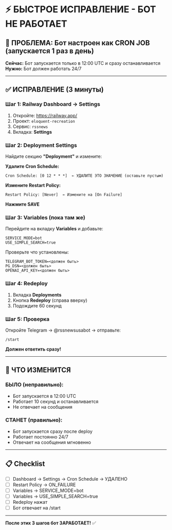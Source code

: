 # ⚡ БЫСТРОЕ ИСПРАВЛЕНИЕ - БОТ НЕ РАБОТАЕТ

## 🔴 ПРОБЛЕМА: Бот настроен как CRON JOB (запускается 1 раз в день)

**Сейчас:** Бот запускается только в 12:00 UTC и сразу останавливается
**Нужно:** Бот должен работать 24/7

---

## ✅ ИСПРАВЛЕНИЕ (3 минуты)

### Шаг 1: Railway Dashboard → Settings

1. Откройте: https://railway.app/
2. Проект: `eloquent-recreation`
3. Сервис: `rssnews`
4. Вкладка: **Settings**

### Шаг 2: Deployment Settings

Найдите секцию **"Deployment"** и измените:

**Удалите Cron Schedule:**
```
Cron Schedule: [0 12 * * *]  ← УДАЛИТЕ ЭТО ЗНАЧЕНИЕ (оставьте пустым)
```

**Измените Restart Policy:**
```
Restart Policy: [Never]  ← Измените на [On Failure]
```

**Нажмите SAVE**

### Шаг 3: Variables (пока там же)

Перейдите на вкладку **Variables** и добавьте:

```
SERVICE_MODE=bot
USE_SIMPLE_SEARCH=true
```

Проверьте что установлены:
```
TELEGRAM_BOT_TOKEN=<должен быть>
PG_DSN=<должен быть>
OPENAI_API_KEY=<должен быть>
```

### Шаг 4: Redeploy

1. Вкладка **Deployments**
2. Кнопка **Redeploy** (справа вверху)
3. Подождите 60 секунд

### Шаг 5: Проверка

Откройте Telegram → @rssnewsusabot → отправьте:
```
/start
```

**Должен ответить сразу!**

---

## 🎯 ЧТО ИЗМЕНИТСЯ

### БЫЛО (неправильно):
- Бот запускается в 12:00 UTC
- Работает 10 секунд и останавливается
- Не отвечает на сообщения

### СТАНЕТ (правильно):
- Бот запускается сразу после deploy
- Работает постоянно 24/7
- Отвечает на сообщения мгновенно

---

## 📋 Checklist

- [ ] Dashboard → Settings → Cron Schedule → УДАЛЕНО
- [ ] Restart Policy → ON_FAILURE
- [ ] Variables → SERVICE_MODE=bot
- [ ] Variables → USE_SIMPLE_SEARCH=true
- [ ] Redeploy нажат
- [ ] Бот отвечает на /start

---

**После этих 3 шагов бот ЗАРАБОТАЕТ!** ✅
